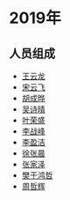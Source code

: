 # 2019年

## 人员组成

- [王云龙](https://github.com/woshixiaotugo)
- [宋云飞](https://github.com/sakurazro)
- [胡成晔](https://github.com/xiaoxunyao)
- [吴诗晴](https://github.com/wuaqing)
- [叶荣盛](https://github.com/qiuqiuya-get)
- [李战峰]()
- [李盈洁]()
- [徐张晨](https://github.com/missyou-zxt)
- [张家泽]()
- [樊于鸿哲](https://github.com/FanHoozy)
- [周哲辉]()
